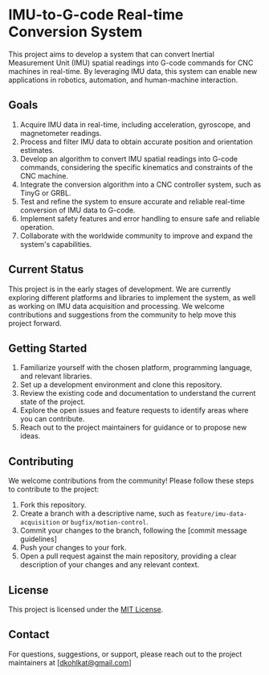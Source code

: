 # IMU-to-G-code Real-time Conversion System

This project aims to develop a system that can convert Inertial Measurement Unit (IMU) spatial readings into G-code commands for CNC machines in real-time. By leveraging IMU data, this system can enable new applications in robotics, automation, and human-machine interaction.

## Goals

1. Acquire IMU data in real-time, including acceleration, gyroscope, and magnetometer readings.
2. Process and filter IMU data to obtain accurate position and orientation estimates.
3. Develop an algorithm to convert IMU spatial readings into G-code commands, considering the specific kinematics and constraints of the CNC machine.
4. Integrate the conversion algorithm into a CNC controller system, such as TinyG or GRBL.
5. Test and refine the system to ensure accurate and reliable real-time conversion of IMU data to G-code.
6. Implement safety features and error handling to ensure safe and reliable operation.
7. Collaborate with the worldwide community to improve and expand the system's capabilities.

## Current Status

This project is in the early stages of development. We are currently exploring different platforms and libraries to implement the system, as well as working on IMU data acquisition and processing. We welcome contributions and suggestions from the community to help move this project forward.

## Getting Started

1. Familiarize yourself with the chosen platform, programming language, and relevant libraries.
2. Set up a development environment and clone this repository.
3. Review the existing code and documentation to understand the current state of the project.
4. Explore the open issues and feature requests to identify areas where you can contribute.
5. Reach out to the project maintainers for guidance or to propose new ideas.

## Contributing

We welcome contributions from the community! Please follow these steps to contribute to the project:

1. Fork this repository.
2. Create a branch with a descriptive name, such as `feature/imu-data-acquisition` or `bugfix/motion-control`.
3. Commit your changes to the branch, following the [commit message guidelines]
4. Push your changes to your fork.
5. Open a pull request against the main repository, providing a clear description of your changes and any relevant context.

## License

This project is licensed under the [MIT License](LICENSE).

## Contact

For questions, suggestions, or support, please reach out to the project maintainers at [dkohlkat@gmail.com]
